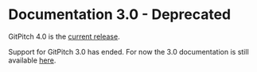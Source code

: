 # Documentation 3.0 - Deprecated

GitPitch 4.0 is the [current release](/whats-new-in-40.md).

Support for GitPitch 3.0 has ended. For now the 3.0  documentation is still available [here](https://gitpitch.com/docs-30.zip).
